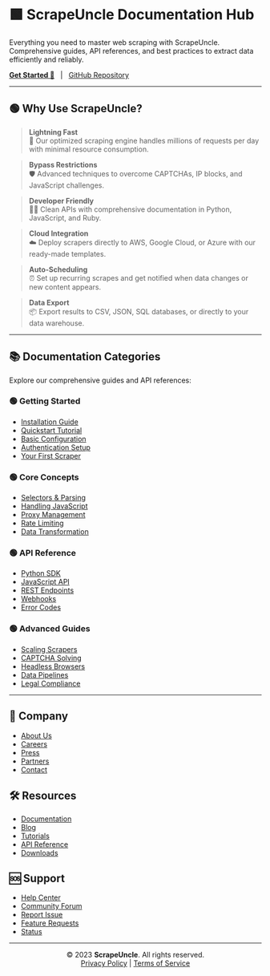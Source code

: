 # 🟩 **ScrapeUncle Documentation Hub**

Everything you need to master web scraping with ScrapeUncle.  
Comprehensive guides, API references, and best practices to extract data efficiently and reliably.

[**Get Started 🚀**](#getting-started) &nbsp; | &nbsp; [GitHub Repository](#)

---

## 🟢 Why Use ScrapeUncle?

> **Lightning Fast**  
> 🚀 Our optimized scraping engine handles millions of requests per day with minimal resource consumption.

> **Bypass Restrictions**  
> 🛡️ Advanced techniques to overcome CAPTCHAs, IP blocks, and JavaScript challenges.

> **Developer Friendly**  
> 👨‍💻 Clean APIs with comprehensive documentation in Python, JavaScript, and Ruby.

> **Cloud Integration**  
> ☁️ Deploy scrapers directly to AWS, Google Cloud, or Azure with our ready-made templates.

> **Auto-Scheduling**  
> ⏰ Set up recurring scrapes and get notified when data changes or new content appears.

> **Data Export**  
> 📦 Export results to CSV, JSON, SQL databases, or directly to your data warehouse.

---

## 📚 Documentation Categories

Explore our comprehensive guides and API references:

### 🟢 Getting Started
- [Installation Guide](#)
- [Quickstart Tutorial](#)
- [Basic Configuration](#)
- [Authentication Setup](#)
- [Your First Scraper](#)

### 🟢 Core Concepts
- [Selectors & Parsing](#)
- [Handling JavaScript](#)
- [Proxy Management](#)
- [Rate Limiting](#)
- [Data Transformation](#)

### 🟢 API Reference
- [Python SDK](#)
- [JavaScript API](#)
- [REST Endpoints](#)
- [Webhooks](#)
- [Error Codes](#)

### 🟢 Advanced Guides
- [Scaling Scrapers](#)
- [CAPTCHA Solving](#)
- [Headless Browsers](#)
- [Data Pipelines](#)
- [Legal Compliance](#)

---

## 🏢 Company

- [About Us](#)
- [Careers](#)
- [Press](#)
- [Partners](#)
- [Contact](#)

## 🛠️ Resources

- [Documentation](#)
- [Blog](#)
- [Tutorials](#)
- [API Reference](#)
- [Downloads](#)

## 🆘 Support

- [Help Center](#)
- [Community Forum](#)
- [Report Issue](#)
- [Feature Requests](#)
- [Status](#)

---

<div align="center">

© 2023 **ScrapeUncle**. All rights reserved.  
[Privacy Policy](#) | [Terms of Service](#)

</div>
